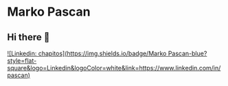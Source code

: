 # Marko Pascan
## Hi there 👋

[![Linkedin: chapitos](https://img.shields.io/badge/Marko Pascan-blue?style=flat-square&logo=Linkedin&logoColor=white&link=https://www.linkedin.com/in/pascan)](https://www.linkedin.com/in/pascan/)

<!--
**chapitos/chapitos** is a ✨ _special_ ✨ repository because its `README.md` (this file) appears on your GitHub profile.

Here are some ideas to get you started:

- 🔭 I’m currently working on ...
- 🌱 I’m currently learning ...
- 👯 I’m looking to collaborate on ...
- 🤔 I’m looking for help with ...
- 💬 Ask me about ...
- 📫 How to reach me: ...
- 😄 Pronouns: ...
- ⚡ Fun fact: ...
-->
